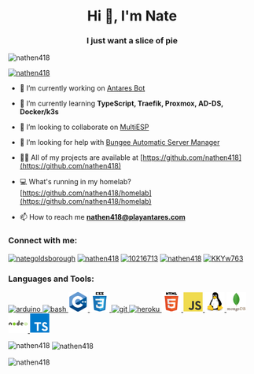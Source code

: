 <h1 align="center">Hi 👋, I'm Nate</h1>
<h3 align="center">I just want a slice of pie</h3>

<p align="left"> <img src="https://komarev.com/ghpvc/?username=nathen418&label=Profile%20views&color=0e75b6&style=flat" alt="nathen418" /> </p>

<p align="left"> <a href="https://github.com/ryo-ma/github-profile-trophy"><img src="https://github-profile-trophy.vercel.app/?username=nathen418&column=7" alt="nathen418" /></a> </p>


- 🔭 I’m currently working on [Antares Bot](https://github.com/Antares-Network/AntaresBot)

- 🌱 I’m currently learning **TypeScript, Traefik, Proxmox, AD-DS, Docker/k3s**

- 👯 I’m looking to collaborate on [MultiESP](https://github.com/nathen418/MultiESP)

- 🤝 I’m looking for help with [Bungee Automatic Server Manager](https://github.com/Antares-Network/BASM)

- 👨‍💻 All of my projects are available at [https://github.com/nathen418](https://github.com/nathen418)

- 💻 What's running in my homelab? [https://github.com/nathen418/homelab](https://github.com/nathen418/homelab)

- 📫 How to reach me **nathen418@playantares.com**

<h3 align="left">Connect with me:</h3>
<p align="left">
<a href="https://codepen.io/nategoldsborough" target="blank"><img align="center" src="https://raw.githubusercontent.com/rahuldkjain/github-profile-readme-generator/master/src/images/icons/Social/codepen.svg" alt="nategoldsborough" height="30" width="40" /></a>
<a href="https://twitter.com/nathen418" target="blank"><img align="center" src="https://raw.githubusercontent.com/rahuldkjain/github-profile-readme-generator/master/src/images/icons/Social/twitter.svg" alt="nathen418" height="30" width="40" /></a>
<a href="https://stackoverflow.com/users/10216713" target="blank"><img align="center" src="https://raw.githubusercontent.com/rahuldkjain/github-profile-readme-generator/master/src/images/icons/Social/stack-overflow.svg" alt="10216713" height="30" width="40" /></a>
<a href="https://instagram.com/nathen418" target="blank"><img align="center" src="https://raw.githubusercontent.com/rahuldkjain/github-profile-readme-generator/master/src/images/icons/Social/instagram.svg" alt="nathen418" height="30" width="40" /></a>
<a href="https://playantares.com/discord" target="blank"><img align="center" src="https://raw.githubusercontent.com/rahuldkjain/github-profile-readme-generator/master/src/images/icons/Social/discord.svg" alt="KKYw763" height="30" width="40" /></a>
</p>

<h3 align="left">Languages and Tools:</h3>
<p align="left"> <a href="https://www.arduino.cc/" target="_blank" rel="noreferrer"> <img src="https://cdn.worldvectorlogo.com/logos/arduino-1.svg" alt="arduino" width="40" height="40"/> </a> <a href="https://www.gnu.org/software/bash/" target="_blank" rel="noreferrer"> <img src="https://www.vectorlogo.zone/logos/gnu_bash/gnu_bash-icon.svg" alt="bash" width="40" height="40"/> </a> <a href="https://www.w3schools.com/cpp/" target="_blank" rel="noreferrer"> <img src="https://raw.githubusercontent.com/devicons/devicon/master/icons/cplusplus/cplusplus-original.svg" alt="cplusplus" width="40" height="40"/> </a> <a href="https://www.w3schools.com/css/" target="_blank" rel="noreferrer"> <img src="https://raw.githubusercontent.com/devicons/devicon/master/icons/css3/css3-original-wordmark.svg" alt="css3" width="40" height="40"/> </a> <a href="https://git-scm.com/" target="_blank" rel="noreferrer"> <img src="https://www.vectorlogo.zone/logos/git-scm/git-scm-icon.svg" alt="git" width="40" height="40"/> </a> <a href="https://heroku.com" target="_blank" rel="noreferrer"> <img src="https://www.vectorlogo.zone/logos/heroku/heroku-icon.svg" alt="heroku" width="40" height="40"/> </a> <a href="https://www.w3.org/html/" target="_blank" rel="noreferrer"> <img src="https://raw.githubusercontent.com/devicons/devicon/master/icons/html5/html5-original-wordmark.svg" alt="html5" width="40" height="40"/> </a> <a href="https://developer.mozilla.org/en-US/docs/Web/JavaScript" target="_blank" rel="noreferrer"> <img src="https://raw.githubusercontent.com/devicons/devicon/master/icons/javascript/javascript-original.svg" alt="javascript" width="40" height="40"/> </a> <a href="https://www.linux.org/" target="_blank" rel="noreferrer"> <img src="https://raw.githubusercontent.com/devicons/devicon/master/icons/linux/linux-original.svg" alt="linux" width="40" height="40"/> </a> <a href="https://www.mongodb.com/" target="_blank" rel="noreferrer"> <img src="https://raw.githubusercontent.com/devicons/devicon/master/icons/mongodb/mongodb-original-wordmark.svg" alt="mongodb" width="40" height="40"/> </a> <a href="https://nodejs.org" target="_blank" rel="noreferrer"> <img src="https://raw.githubusercontent.com/devicons/devicon/master/icons/nodejs/nodejs-original-wordmark.svg" alt="nodejs" width="40" height="40"/> </a> <a href="https://www.typescriptlang.org/" target="_blank" rel="noreferrer"> <img src="https://raw.githubusercontent.com/devicons/devicon/master/icons/typescript/typescript-original.svg" alt="typescript" width="40" height="40"/> </a> </p>

<p><img align="left" src="https://github-readme-stats.vercel.app/api/top-langs?username=nathen418&show_icons=true&locale=en&layout=compact" alt="nathen418" /></p>

<p>&nbsp;<img align="center" src="https://github-readme-stats.vercel.app/api?username=nathen418&show_icons=true&locale=en" alt="nathen418" /></p>

<p><img align="center" src="https://github-readme-streak-stats.herokuapp.com/?user=nathen418&" alt="nathen418" /></p>
